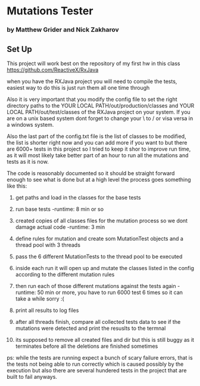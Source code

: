 # Mutations Tester #
### by Matthew Grider and Nick Zakharov ###

## Set Up ##
This project will work best on the repository of my first hw in this class
https://github.com/ReactiveX/RxJava

when you have the RXJava project you will need to compile the tests, easiest way to do this is just run them all one time through

Also it is very important that you modify the config file to set the right directory paths to the YOUR LOCAL PATH/out/production/classes and YOUR LOCAL PATH/out/test/classes of the RXJava project on your system.
If you are on a unix based system dont forget to change your \ to / or visa versa in a windows system.

Also the last part of the config.txt file is the list of classes to be modified, the list is shorter right now and you can add more if you want to but there are 6000+ tests in this project so I tried to keep it
shor to improve run time, as it will most likely take better part of an hour to run all the mutations and tests as it is now.

The code is reasonably documented so it should be straight forward enough to see what is done but at a high level the process goes something like this:

1. get paths and load in the classes for the base tests

2. run base tests -runtime: 8 min or so

3. created copies of all classes files for the mutation process so we dont damage actual code -runtime: 3 min

4. define rules for mutation and create som MutationTest objects and a thread pool with 3 threads

5. pass the 6 different MutationTests to the thread pool to be executed

6. inside each run it will open up and mutate the classes listed in the config according to the different mutation rules

7. then run each of those different mutations against the tests again -runtime: 50 min or more, you have to run 6000 test 6 times so it can take a while sorry :(

8. print all results to log files

9. after all threads finish, compare all collected tests data to see if the mutations were detected and print the resuslts to the termnal

10. its supposed to remove all created files and dir but this is still buggy as it terminates before all the deletions are finished sometimes


ps: while the tests are running expect a bunch of scary failure errors, that is the tests not being able to run correctly which is caused possibly by the execution but also there are several hundered tests in
the project that are built to fail anyways.
